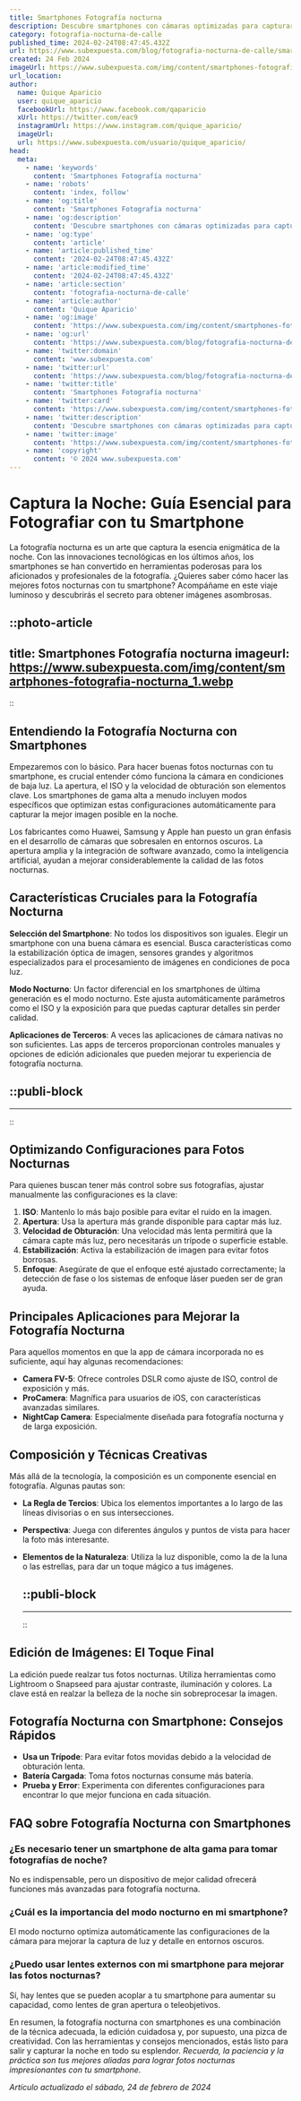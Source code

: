 ```yaml
---
title: Smartphones Fotografía nocturna
description: Descubre smartphones con cámaras optimizadas para capturar la magia de la noche. Imágenes claras y detalladas, incluso con poca luz.
category: fotografia-nocturna-de-calle
published_time: 2024-02-24T08:47:45.432Z
url: https://www.subexpuesta.com/blog/fotografia-nocturna-de-calle/smartphones-fotografia-nocturna
created: 24 Feb 2024
imageUrl: https://www.subexpuesta.com/img/content/smartphones-fotografia-nocturna_1.webp
url_location:
author:
  name: Quique Aparicio
  user: quique_aparicio
  facebookUrl: https://www.facebook.com/qaparicio
  xUrl: https://twitter.com/eac9
  instagramUrl: https://www.instagram.com/quique_aparicio/
  imageUrl: 
  url: https://www.subexpuesta.com/usuario/quique_aparicio/
head:
  meta:
    - name: 'keywords'
      content: 'Smartphones Fotografía nocturna'
    - name: 'robots'
      content: 'index, follow'
    - name: 'og:title'
      content: 'Smartphones Fotografía nocturna'
    - name: 'og:description'
      content: 'Descubre smartphones con cámaras optimizadas para capturar la magia de la noche. Imágenes claras y detalladas, incluso con poca luz.'
    - name: 'og:type'
      content: 'article'
    - name: 'article:published_time'
      content: '2024-02-24T08:47:45.432Z'
    - name: 'article:modified_time'
      content: '2024-02-24T08:47:45.432Z'
    - name: 'article:section'
      content: 'fotografia-nocturna-de-calle'
    - name: 'article:author'
      content: 'Quique Aparicio'
    - name: 'og:image'
      content: 'https://www.subexpuesta.com/img/content/smartphones-fotografia-nocturna_1.webp'
    - name: 'og:url'
      content: 'https://www.subexpuesta.com/blog/fotografia-nocturna-de-calle/smartphones-fotografia-nocturna'
    - name: 'twitter:domain'
      content: 'www.subexpuesta.com'
    - name: 'twitter:url'
      content: 'https://www.subexpuesta.com/blog/fotografia-nocturna-de-calle/smartphones-fotografia-nocturna'
    - name: 'twitter:title'
      content: 'Smartphones Fotografía nocturna'
    - name: 'twitter:card'
      content: 'https://www.subexpuesta.com/img/content/smartphones-fotografia-nocturna_1.webp'
    - name: 'twitter:description'
      content: 'Descubre smartphones con cámaras optimizadas para capturar la magia de la noche. Imágenes claras y detalladas, incluso con poca luz.'
    - name: 'twitter:image'
      content: 'https://www.subexpuesta.com/img/content/smartphones-fotografia-nocturna_1.webp'
    - name: 'copyright'
      content: '© 2024 www.subexpuesta.com'
---
```

# Captura la Noche: Guía Esencial para Fotografiar con tu Smartphone

La fotografía nocturna es un arte que captura la esencia enigmática de la noche. Con las innovaciones tecnológicas en los últimos años, los smartphones se han convertido en herramientas poderosas para los aficionados y profesionales de la fotografía. ¿Quieres saber cómo hacer las mejores fotos nocturnas con tu smartphone? Acompáñame en este viaje luminoso y descubrirás el secreto para obtener imágenes asombrosas.


::photo-article
---
title: Smartphones Fotografía nocturna
imageurl: https://www.subexpuesta.com/img/content/smartphones-fotografia-nocturna_1.webp
---
::


## Entendiendo la Fotografía Nocturna con Smartphones

Empezaremos con lo básico. Para hacer buenas fotos nocturnas con tu smartphone, es crucial entender cómo funciona la cámara en condiciones de baja luz. La apertura, el ISO y la velocidad de obturación son elementos clave. Los smartphones de gama alta a menudo incluyen modos específicos que optimizan estas configuraciones automáticamente para capturar la mejor imagen posible en la noche.

Los fabricantes como Huawei, Samsung y Apple han puesto un gran énfasis en el desarrollo de cámaras que sobresalen en entornos oscuros. La apertura amplia y la integración de software avanzado, como la inteligencia artificial, ayudan a mejorar considerablemente la calidad de las fotos nocturnas.

## Características Cruciales para la Fotografía Nocturna

**Selección del Smartphone**: No todos los dispositivos son iguales. Elegir un smartphone con una buena cámara es esencial. Busca características como la estabilización óptica de imagen, sensores grandes y algoritmos especializados para el procesamiento de imágenes en condiciones de poca luz.

**Modo Nocturno**: Un factor diferencial en los smartphones de última generación es el modo nocturno. Este ajusta automáticamente parámetros como el ISO y la exposición para que puedas capturar detalles sin perder calidad.

**Aplicaciones de Terceros**: A veces las aplicaciones de cámara nativas no son suficientes. Las apps de terceros proporcionan controles manuales y opciones de edición adicionales que pueden mejorar tu experiencia de fotografía nocturna.


  ::publi-block
  ---
  ---
  ::
  
  
## Optimizando Configuraciones para Fotos Nocturnas

Para quienes buscan tener más control sobre sus fotografías, ajustar manualmente las configuraciones es la clave:

1. **ISO**: Mantenlo lo más bajo posible para evitar el ruido en la imagen.
2. **Apertura**: Usa la apertura más grande disponible para captar más luz.
3. **Velocidad de Obturación**: Una velocidad más lenta permitirá que la cámara capte más luz, pero necesitarás un trípode o superficie estable.
4. **Estabilización**: Activa la estabilización de imagen para evitar fotos borrosas.
5. **Enfoque**: Asegúrate de que el enfoque esté ajustado correctamente; la detección de fase o los sistemas de enfoque láser pueden ser de gran ayuda.

## Principales Aplicaciones para Mejorar la Fotografía Nocturna

Para aquellos momentos en que la app de cámara incorporada no es suficiente, aquí hay algunas recomendaciones:

- **Camera FV-5**: Ofrece controles DSLR como ajuste de ISO, control de exposición y más.
- **ProCamera**: Magnífica para usuarios de iOS, con características avanzadas similares.
- **NightCap Camera**: Especialmente diseñada para fotografía nocturna y de larga exposición.

## Composición y Técnicas Creativas

Más allá de la tecnología, la composición es un componente esencial en fotografía. Algunas pautas son:

- **La Regla de Tercios**: Ubica los elementos importantes a lo largo de las líneas divisorias o en sus intersecciones.
- **Perspectiva**: Juega con diferentes ángulos y puntos de vista para hacer la foto más interesante.
- **Elementos de la Naturaleza**: Utiliza la luz disponible, como la de la luna o las estrellas, para dar un toque mágico a tus imágenes.


  ::publi-block
  ---
  ---
  ::
  
  
## Edición de Imágenes: El Toque Final

La edición puede realzar tus fotos nocturnas. Utiliza herramientas como Lightroom o Snapseed para ajustar contraste, iluminación y colores. La clave está en realzar la belleza de la noche sin sobreprocesar la imagen.

## Fotografía Nocturna con Smartphone: Consejos Rápidos

- **Usa un Trípode**: Para evitar fotos movidas debido a la velocidad de obturación lenta.
- **Batería Cargada**: Toma fotos nocturnas consume más batería.
- **Prueba y Error**: Experimenta con diferentes configuraciones para encontrar lo que mejor funciona en cada situación.

## FAQ sobre Fotografía Nocturna con Smartphones

### ¿Es necesario tener un smartphone de alta gama para tomar fotografías de noche?
No es indispensable, pero un dispositivo de mejor calidad ofrecerá funciones más avanzadas para fotografía nocturna.

### ¿Cuál es la importancia del modo nocturno en mi smartphone?
El modo nocturno optimiza automáticamente las configuraciones de la cámara para mejorar la captura de luz y detalle en entornos oscuros.

### ¿Puedo usar lentes externos con mi smartphone para mejorar las fotos nocturnas?
Sí, hay lentes que se pueden acoplar a tu smartphone para aumentar su capacidad, como lentes de gran apertura o teleobjetivos.

En resumen, la fotografía nocturna con smartphones es una combinación de la técnica adecuada, la edición cuidadosa y, por supuesto, una pizca de creatividad. Con las herramientas y consejos mencionados, estás listo para salir y capturar la noche en todo su esplendor. *Recuerda, la paciencia y la práctica son tus mejores aliadas para lograr fotos nocturnas impresionantes con tu smartphone.*

_Artículo actualizado el sábado, 24 de febrero de 2024_